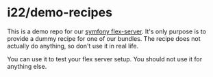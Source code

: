 # i22/demo-recipes

This is a demo repo for our [symfony flex-server](https://github.com/i22-digitalagentur/symfony-flex-server). 
It's only purpose is to provide a dummy recipe for one of our bundles. The recipe does not actually do anything, so don't use it in real life.

You can use it to test your flex server setup. You should not use it for anything else.
